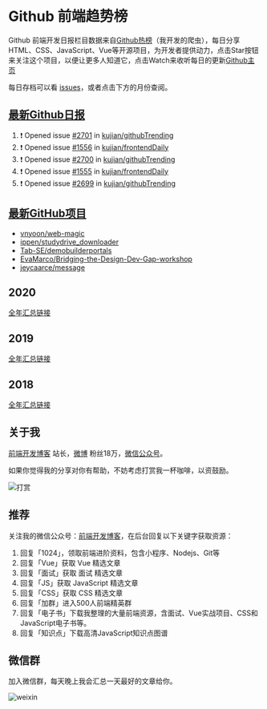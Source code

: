 # Github 前端趋势榜

Github 前端开发日报栏目数据来自[Github热榜](https://github.qdkfweb.cn/)（我开发的爬虫），每日分享HTML、CSS、JavaScript、Vue等开源项目，为开发者提供动力，点击Star按钮来关注这个项目，以便让更多人知道它，点击Watch来收听每日的更新[Github主页](https://github.com/kujian/githubTrending)

每日存档可以看 [issues](https://github.com/kujian/githubTrending/issues)，或者点击下方的月份查阅。

## [最新Github日报](https://github.com/kujian/githubTrending/issues)

<!--START_SECTION:activity-->
1. ❗ Opened issue [#2701](https://github.com/kujian/githubTrending/issues/2701) in [kujian/githubTrending](https://github.com/kujian/githubTrending)
2. ❗ Opened issue [#1556](https://github.com/kujian/frontendDaily/issues/1556) in [kujian/frontendDaily](https://github.com/kujian/frontendDaily)
3. ❗ Opened issue [#2700](https://github.com/kujian/githubTrending/issues/2700) in [kujian/githubTrending](https://github.com/kujian/githubTrending)
4. ❗ Opened issue [#1555](https://github.com/kujian/frontendDaily/issues/1555) in [kujian/frontendDaily](https://github.com/kujian/frontendDaily)
5. ❗ Opened issue [#2699](https://github.com/kujian/githubTrending/issues/2699) in [kujian/githubTrending](https://github.com/kujian/githubTrending)
<!--END_SECTION:activity-->


## [最新GitHub项目](https://github.qdkfweb.cn/)

<!-- BLOG-POST-LIST:START -->
- [vnyoon/web-magic](https://github.qdkfweb.cn/vnyoon-web-magic/)
- [ippen/studydrive_downloader](https://github.qdkfweb.cn/ippen-studydrive_downloader/)
- [Tab-SE/demobuilderportals](https://github.qdkfweb.cn/tab-se-demobuilderportals/)
- [EvaMarco/Bridging-the-Design-Dev-Gap-workshop](https://github.qdkfweb.cn/evamarco-bridging-the-design-dev-gap-workshop/)
- [jeycaarce/message](https://github.qdkfweb.cn/jeycaarce-message/)
<!-- BLOG-POST-LIST:END -->

## 2020
[全年汇总链接](https://github.com/kujian/githubTrending/tree/master/2020)
## 2019
[全年汇总链接](https://github.com/kujian/githubTrending/tree/master/2019)

## 2018
[全年汇总链接](https://github.com/kujian/githubTrending/tree/master/2018)

## 关于我

[前端开发博客](https://qdkfweb.cn/) 站长，[微博](https://weibo.com/kujian) 粉丝18万，[微信公众号](https://open.weixin.qq.com/qr/code?username=caibaojian_com)。


如果你觉得我的分享对你有帮助，不妨考虑打赏我一杯咖啡，以资鼓励。

![打赏](https://upload-images.jianshu.io/upload_images/570843-db4053c67a8c9ea9.png)

## 推荐

关注我的微信公众号：[前端开发博客](https://open.weixin.qq.com/qr/code?username=caibaojian_com)，在后台回复以下关键字获取资源：

1. 回复「1024」，领取前端进阶资料，包含小程序、Nodejs、Git等
2. 回复「Vue」获取 Vue 精选文章
3. 回复「面试」获取 面试 精选文章
4. 回复「JS」获取 JavaScript 精选文章
5. 回复「CSS」获取 CSS 精选文章
6. 回复「加群」进入500人前端精英群
7. 回复「电子书」下载我整理的大量前端资源，含面试、Vue实战项目、CSS和JavaScript电子书等。
8. 回复「知识点」下载高清JavaScript知识点图谱

## 微信群

加入微信群，每天晚上我会汇总一天最好的文章给你。

![weixin](https://user-images.githubusercontent.com/3055447/38468989-651132ac-3b80-11e8-8e6b-15122322a9d7.png)
